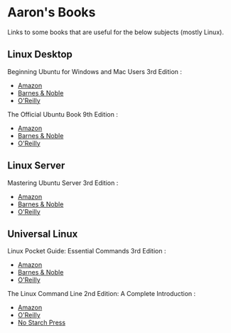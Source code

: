 # Aaron's Books

Links to some books that are useful for the below subjects (mostly Linux).

## Linux Desktop

Beginning Ubuntu for Windows and Mac Users 3rd Edition :
- [Amazon](https://www.amazon.com/Beginning-Ubuntu-Windows-Mac-Users-ebook/dp/B0BQBCTL4M)
- [Barnes & Noble](https://www.barnesandnoble.com/w/beginning-ubuntu-for-windows-and-mac-users-nathan-haines/1126983418)
- [O'Reilly](https://www.oreilly.com/library/view/beginning-ubuntu-for/9781484289723/)

The Official Ubuntu Book 9th Edition :
- [Amazon](https://www.amazon.com/Official-Ubuntu-Book-Matthew-Helmke-ebook/dp/B01IFCKT96)
- [Barnes & Noble](https://www.barnesandnoble.com/w/the-official-ubuntu-book-matthew-helmke/1124175070)
- [O'Reilly](https://www.oreilly.com/library/view/the-official-ubuntu/9780134512501/)

## Linux Server

Mastering Ubuntu Server 3rd Edition : 
- [Amazon](https://www.amazon.com/Mastering-Ubuntu-Server-configuring-troubleshooting-ebook/dp/B08J89DXFR)
- [Barnes & Noble](https://www.barnesandnoble.com/w/mastering-ubuntu-server-jay-lacroix/1138631534?ean=9781800564640)
- [O'Reilly](https://www.oreilly.com/library/view/mastering-ubuntu-server/9781800564640/)

## Universal Linux

Linux Pocket Guide: Essential Commands 3rd Edition :
- [Amazon](https://www.amazon.com/Linux-Pocket-Guide-Essential-Commands-ebook/dp/B01GGQKXRG)
- [Barnes & Noble](https://www.barnesandnoble.com/w/linux-pocket-guide-daniel-j-barrett/1123868711)
- [O'Reilly](https://www.oreilly.com/library/view/linux-pocket-guide/9781491927557/)

The Linux Command Line 2nd Edition: A Complete Introduction : 
- [Amazon](https://www.amazon.com/Linux-Command-Line-2nd-Introduction/dp/1593279523/) 
- [O'Reilly](https://www.oreilly.com/library/view/the-linux-command/9781492071235/)
- [No Starch Press](https://nostarch.com/tlcl2)


